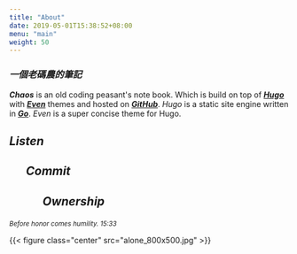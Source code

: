 ```yaml
---
title: "About"
date: 2019-05-01T15:38:52+08:00
menu: "main"
weight: 50
---
```

### ***一個老碼農的筆記***  
***Chaos*** is an old coding peasant's note book. 
Which is build on top of [***Hugo***](https://gohugo.io/) with [***Even***](https://themes.gohugo.io/hugo-theme-even/) themes and hosted on [***GitHub***](https://github.com/).
*Hugo* is a static site engine written in [***Go***](https://golang.org/).
*Even* is a super concise theme for Hugo.
## <p class="tag-cloud" style="color:navy"><a>***Listen***</a></p>
## <p class="tag-cloud" style="color:navy;margin-left:30px"><a>***Commit***</a></p>
## <p class="tag-cloud" style="color:navy;margin-left:60px"><a>***Ownership***</a></p>
<small><p class="tag-cloud" style="color:navy"><a>*Before honor comes humility. 15:33*</a></p></small>

{{< figure class="center" src="alone_800x500.jpg" >}}

